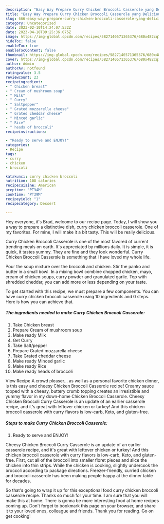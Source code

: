 ```yaml
---
description: "Easy Way Prepare Curry Chicken Broccoli Casserole yang Delicious"
title: "Easy Way Prepare Curry Chicken Broccoli Casserole yang Delicious"
slug: 666-easy-way-prepare-curry-chicken-broccoli-casserole-yang-delicious
category: Uncategorized
date: 2023-02-10T14:24:07.532Z
date: 2023-04-18T09:25:36.075Z
image: https://img-global.cpcdn.com/recipes/5827140571365376/680x482cq70/curry-chicken-broccoli-casserole-recipe-main-photo.jpg
hideToc: false
enableToc: true
enableTocContent: false
thumbnail: https://img-global.cpcdn.com/recipes/5827140571365376/680x482cq70/curry-chicken-broccoli-casserole-recipe-main-photo.jpg
cover: https://img-global.cpcdn.com/recipes/5827140571365376/680x482cq70/curry-chicken-broccoli-casserole-recipe-main-photo.jpg
author: Admin
authorAv: notfound
ratingvalue: 3.5
reviewcount: 23
recipeingredient:
- " Chicken breast"
- " Cream of mushroom soup"
- " Milk"
- " Curry"
- " Saltpepper"
- " Grated mozzarella cheese"
- " Grated cheddar cheese"
- " Minced garlic"
- " Rice"
- " heads of broccoli"
recipeinstructions:

- "Ready to serve and ENJOY!"
categories:
- Recipe
tags:
- curry
- chicken
- broccoli

katakunci: curry chicken broccoli 
nutrition: 108 calories
recipecuisine: American
preptime: "PT34M"
cooktime: "PT39M"
recipeyield: "1"
recipecategory: Dessert

---
```



Hey everyone, it's Brad, welcome to our recipe page. Today, I will show you a way to prepare a distinctive dish, curry chicken broccoli casserole. One of my favorites. For mine, I will make it a bit tasty. This will be really delicious.

Curry Chicken Broccoli Casserole is one of the most favored of current trending meals on earth. It's appreciated by millions daily. It is simple, it is quick, it tastes yummy. They are fine and they look wonderful. Curry Chicken Broccoli Casserole is something that I have loved my whole life.

Pour the soup mixture over the broccoli and chicken. Stir the panko and butter in a small bowl. In a mixing bowl combine chopped chicken, mayo, cream of chicken soups, curry powder and granulated garlic. Top with shredded cheddar, you can add more or less depending on your taste.


To get started with this recipe, we must prepare a few components. You can have curry chicken broccoli casserole using 10 ingredients and 0 steps. Here is how you can achieve that.

<!--inarticleads1-->

##### The ingredients needed to make Curry Chicken Broccoli Casserole:

1. Take  Chicken breast
1. Prepare  Cream of mushroom soup
1. Make ready  Milk
1. Get  Curry
1. Take  Salt/pepper
1. Prepare  Grated mozzarella cheese
1. Take  Grated cheddar cheese
1. Make ready  Minced garlic
1. Make ready  Rice
1. Make ready  heads of broccoli


View Recipe A crowd pleaser… as well as a personal favorite chicken dinner, is this easy and cheesy Chicken Broccoli Casserole recipe! Creamy sauce topped with a cheesy, buttery crumb topping creates an irresistible and yummy flavor in my down-home Chicken Broccoli Casserole. Cheesy Chicken Broccoli Curry Casserole is an update of an earlier casserole recipe, and it&#39;s great with leftover chicken or turkey! And this chicken broccoli casserole with curry flavors is low-carb, Keto, and gluten-free. 

<!--inarticleads2-->

##### Steps to make Curry Chicken Broccoli Casserole:


1. Ready to serve and ENJOY!

Cheesy Chicken Broccoli Curry Casserole is an update of an earlier casserole recipe, and it&#39;s great with leftover chicken or turkey! And this chicken broccoli casserole with curry flavors is low-carb, Keto, and gluten-free. First, cut all of the broccoli into smaller floret pieces and slice the chicken into thin strips. While the chicken is cooking, slightly undercook the broccoli according to package directions. Freezer-friendly, curried chicken and broccoli casserole has been making people happy at the dinner table for decades. 

So that's going to wrap it up for this exceptional food curry chicken broccoli casserole recipe. Thanks so much for your time. I am sure that you will make this at home. There is gonna be more interesting food at home recipes coming up. Don't forget to bookmark this page on your browser, and share it to your loved ones, colleague and friends. Thank you for reading. Go on get cooking!
